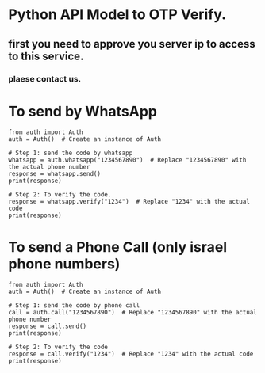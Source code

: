 # Python API Model to OTP Verify.
## first you need to approve you server ip to access to this service.
### plaese contact us.



# To send by WhatsApp
```
from auth import Auth
auth = Auth()  # Create an instance of Auth

# Step 1: send the code by whatsapp
whatsapp = auth.whatsapp("1234567890")  # Replace "1234567890" with the actual phone number
response = whatsapp.send()
print(response)

# Step 2: To verify the code.
response = whatsapp.verify("1234")  # Replace "1234" with the actual code
print(response)
```



# To send a Phone Call (only israel phone numbers)
```
from auth import Auth
auth = Auth()  # Create an instance of Auth

# Step 1: send the code by phone call
call = auth.call("1234567890")  # Replace "1234567890" with the actual phone number
response = call.send()
print(response)

# Step 2: To verify the code
response = call.verify("1234")  # Replace "1234" with the actual code
print(response)
```
